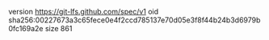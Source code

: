 version https://git-lfs.github.com/spec/v1
oid sha256:00227673a3c65fece0e4f2ccd785137e70d05e3f8f44b24b3d6979b0fc169a2e
size 861
